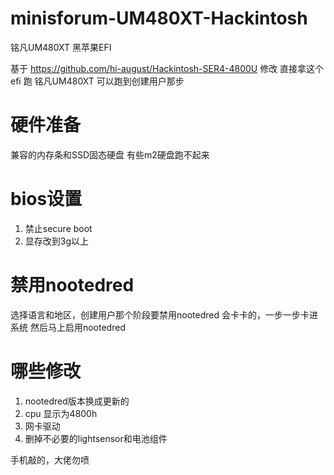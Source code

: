 # minisforum-UM480XT-Hackintosh
铭凡UM480XT 黑苹果EFI

基于 https://github.com/hi-august/Hackintosh-SER4-4800U 修改
直接拿这个efi 跑 铭凡UM480XT 可以跑到创建用户那步

# 硬件准备
兼容的内存条和SSD固态硬盘
有些m2硬盘跑不起来


# bios设置

1. 禁止secure boot
2. 显存改到3g以上

# 禁用nootedred 
选择语言和地区，创建用户那个阶段要禁用nootedred
会卡卡的，一步一步卡进系统
然后马上启用nootedred

# 哪些修改

1. nootedred版本换成更新的
2. cpu 显示为4800h
3. 网卡驱动
4. 删掉不必要的lightsensor和电池组件

手机敲的，大佬勿喷
